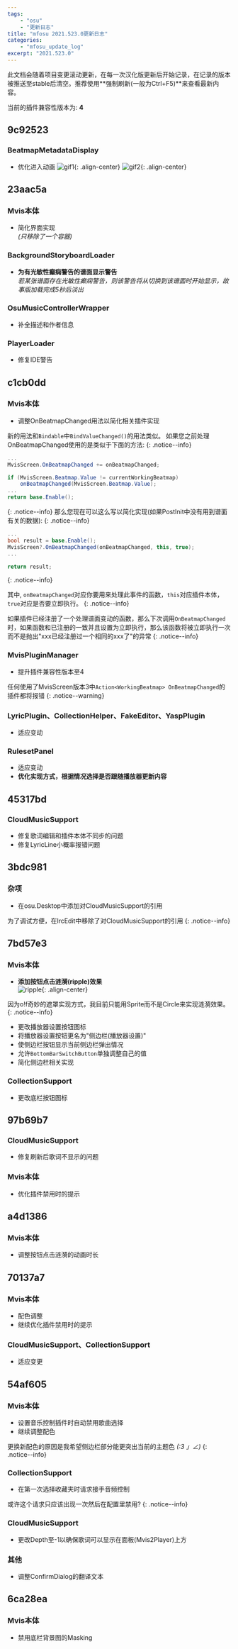 ```yaml
---
tags:
    - "osu"
    - "更新日志"
title: "mfosu 2021.523.0更新日志"
categories:
    - "mfosu_update_log"
excerpt: "2021.523.0"
---
```

此文档会随着项目变更滚动更新，在每一次汉化版更新后开始记录，在记录的版本被推送至stable后清空。推荐使用**强制刷新(一般为Ctrl+F5)**来查看最新内容。<br>

当前的插件兼容性版本为: **4**

## 9c92523
### BeatmapMetadataDisplay
- 优化进入动画
![gif1](/assets/Images/Posts/20210523/gif1.gif){: .align-center}
![gif2](/assets/Images/Posts/20210523/gif2.gif){: .align-center}

## 23aac5a
### Mvis本体
- 简化界面实现<br>
*(只移除了一个容器)*

### BackgroundStoryboardLoader
- **为有光敏性癫痫警告的谱面显示警告**<br>
*若某张谱面存在光敏性癫痫警告，则该警告将从切换到该谱面时开始显示，故事版加载完成5秒后淡出*

### OsuMusicControllerWrapper
- 补全描述和作者信息

### PlayerLoader
- 修复IDE警告

## c1cb0dd
### Mvis本体
- 调整OnBeatmapChanged用法以简化相关插件实现

新的用法和`Bindable`中`BindValueChanged()`的用法类似。
如果您之前处理OnBeatmapChanged使用的是类似于下面的方法:
{: .notice--info}
``````C#
...
MvisScreen.OnBeatmapChanged += onBeatmapChanged;

if (MvisScreen.Beatmap.Value != currentWorkingBeatmap)
    onBeatmapChanged(MvisScreen.Beatmap.Value);
...
return base.Enable();
``````
{: .notice--info}
那么您现在可以这么写以简化实现(如果PostInit中没有用到谱面有关的数据):
{: .notice--info}
``````C#
...
bool result = base.Enable();
MvisScreen?.OnBeatmapChanged(onBeatmapChanged, this, true);
...

return result;
``````
{: .notice--info}

其中, `onBeatmapChanged`对应你要用来处理此事件的函数，`this`对应插件本体，`true`对应是否要立即执行。
{: .notice--info}

如果插件已经注册了一个处理谱面变动的函数，那么下次调用`OnBeatmapChanged`时，如果函数和已注册的一致并且设置为立即执行，那么该函数将被立即执行一次而不是抛出"xxx已经注册过一个相同的xxx了"的异常
{: .notice--info}

### MvisPluginManager
- 提升插件兼容性版本至4

任何使用了MvisScreen版本3中`Action<WorkingBeatmap> OnBeatmapChanged`的插件都将报错
{: .notice--warning}

### LyricPlugin、CollectionHelper、FakeEditor、YaspPlugin
- 适应变动

### RulesetPanel
- 适应变动
- **优化实现方式，根据情况选择是否跟随播放器更新内容**

## 45317bd
### CloudMusicSupport
- 修复歌词编辑和插件本体不同步的问题
- 修复LyricLine小概率报错问题

## 3bdc981
### 杂项
- 在osu.Desktop中添加对CloudMusicSupport的引用

为了调试方便，在lrcEdit中移除了对CloudMusicSupport的引用
{: .notice--info}

## 7bd57e3
### Mvis本体
- **添加按钮点击涟漪(ripple)效果**<br>
![ripple](/assets/Images/Posts/20210523/gif3.gif){: .align-center}

因为o!f奇妙的遮罩实现方式，我目前只能用Sprite而不是Circle来实现涟漪效果。
{: .notice--info}

- 更改播放器设置按钮图标
- 将播放器设置按钮更名为"侧边栏(播放器设置)"
- 使侧边栏按钮显示当前侧边栏弹出情况
- 允许`BottomBarSwitchButton`单独调整自己的值
- 简化侧边栏相关实现

### CollectionSupport
- 更改底栏按钮图标

## 97b69b7
### CloudMusicSupport
- 修复刷新后歌词不显示的问题

### Mvis本体
- 优化插件禁用时的提示

## a4d1386
### Mvis本体
- 调整按钮点击涟漪的动画时长

## 70137a7
### Mvis本体
- 配色调整
- 继续优化插件禁用时的提示

### CloudMusicSupport、CollectionSupport
- 适应变更

## 54af605
### Mvis本体
- 设置音乐控制插件时自动禁用歌曲选择
- 继续调整配色

更换新配色的原因是我希望侧边栏部分能更突出当前的主题色 _(:3 」∠)_
{: .notice--info}

### CollectionSupport
- 在第一次选择收藏夹时请求接手音频控制

或许这个请求只应该出现一次然后在配置里禁用?
{: .notice--info}

### CloudMusicSupport
- 更改Depth至-1以确保歌词可以显示在面板(Mvis2Player)上方

### 其他
- 调整ConfirmDialog的翻译文本

## 6ca28ea
### Mvis本体
- 禁用底栏背景图的Masking
